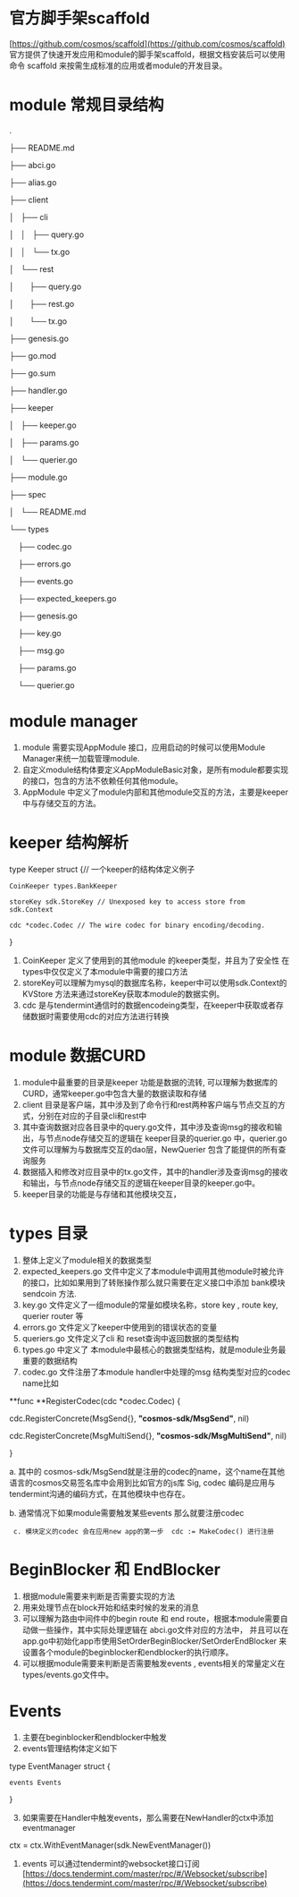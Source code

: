 # 官方脚手架scaffold

[https://github.com/cosmos/scaffold](https://github.com/cosmos/scaffold) 官方提供了快速开发应用和module的脚手架scaffold，根据文档安装后可以使用命令 scaffold 来按需生成标准的应用或者module的开发目录。

# module 常规目录结构

.

├── README.md

├── abci.go

├── alias.go

├── client

│   ├── cli

│   │   ├── query.go

│   │   └── tx.go

│   └── rest

│       ├── query.go

│       ├── rest.go

│       └── tx.go

├── genesis.go

├── go.mod

├── go.sum

├── handler.go

├── keeper

│   ├── keeper.go

│   ├── params.go

│   └── querier.go

├── module.go

├── spec

│   └── README.md

└── types

    ├── codec.go

    ├── errors.go

    ├── events.go

    ├── expected_keepers.go

    ├── genesis.go

    ├── key.go

    ├── msg.go

    ├── params.go

    └── querier.go

# module manager

1. module 需要实现AppModule 接口，应用启动的时候可以使用Module Manager来统一加载管理module.
1. 自定义module结构体要定义AppModuleBasic对象，是所有module都要实现的接口，包含的方法不依赖任何其他module。
2. AppModule 中定义了module内部和其他module交互的方法，主要是keeper中与存储交互的方法。
# keeper 结构解析

type Keeper struct {// 一个keeper的结构体定义例子

	CoinKeeper types.BankKeeper

	storeKey sdk.StoreKey // Unexposed key to access store from sdk.Context

	cdc *codec.Codec // The wire codec for binary encoding/decoding.

}

1. CoinKeeper 定义了使用到的其他module 的keeper类型，并且为了安全性 在types中仅仅定义了本module中需要的接口方法
1. storeKey可以理解为mysql的数据库名称，keeper中可以使用sdk.Context的KVStore 方法来通过storeKey获取本module的数据实例。
2. cdc 是与tendermint通信时的数据encodeing类型，在keeper中获取或者存储数据时需要使用cdc的对应方法进行转换
# module 数据CURD

1. module中最重要的目录是keeper 功能是数据的流转, 可以理解为数据库的CURD，通常keeper.go中包含大量的数据读取和存储
1. client 目录是客户端，其中涉及到了命令行和rest两种客户端与节点交互的方式，分别在对应的子目录cli和rest中
1. 其中查询数据对应各目录中的query.go文件，其中涉及查询msg的接收和输出，与节点node存储交互的逻辑在 keeper目录的querier.go 中，querier.go 文件可以理解为与数据库交互的dao层，NewQuerier 包含了能提供的所有查询服务
1. 数据插入和修改对应目录中的tx.go文件，其中的handler涉及查询msg的接收和输出，与节点node存储交互的逻辑在keeper目录的keeper.go中。
1. keeper目录的功能是与存储和其他模块交互，
# types 目录

1. 整体上定义了module相关的数据类型
2. expected_keepers.go 文件中定义了本module中调用其他module时被允许的接口，比如如果用到了转账操作那么就只需要在定义接口中添加 bank模块sendcoin 方法.
3. key.go 文件定义了一组module的常量如模块名称，store key , route key, querier router 等
4. errors.go 文件定义了keeper中使用到的错误状态的变量
5. queriers.go 文件定义了cli 和 reset查询中返回数据的类型结构
6. types.go 中定义了 本module中最核心的数据类型结构，就是module业务最重要的数据结构
7. codec.go 文件注册了本module handler中处理的msg 结构类型对应的codec name比如

**func **RegisterCodec(cdc *codec.Codec) {

   cdc.RegisterConcrete(MsgSend{}, **"cosmos-sdk/MsgSend"**, nil)

   cdc.RegisterConcrete(MsgMultiSend{}, **"cosmos-sdk/MsgMultiSend"**, nil)

}

a. 其中的 cosmos-sdk/MsgSend就是注册的codec的name，这个name在其他语言的cosmos交易签名库中会用到比如官方的js库 Sig, codec 编码是应用与tendermint沟通的编码方式，在其他模块中也存在。

b. 通常情况下如果module需要触发某些events 那么就要注册codec

     c. 模块定义的codec 会在应用new app的第一步  cdc := MakeCodec() 进行注册



# BeginBlocker 和 EndBlocker

1. 根据module需要来判断是否需要实现的方法
1. 用来处理节点在block开始和结束时候的发来的消息
1. 可以理解为路由中间件中的begin route 和 end route，根据本module需要自动做一些操作，其中实际处理逻辑在 abci.go文件对应的方法中， 并且可以在app.go中初始化app市使用SetOrderBeginBlocker/SetOrderEndBlocker 来设置各个module的beginblocker和endblocker的执行顺序。
2. 可以根据module需要来判断是否需要触发events , events相关的常量定义在 types/events.go文件中。
# Events

1. 主要在beginblocker和endblocker中触发
2. events管理结构体定义如下

type EventManager struct {

	events Events

}

3. 如果需要在Handler中触发events，那么需要在NewHandler的ctx中添加eventmanager

ctx = ctx.WithEventManager(sdk.NewEventManager())

1. events 可以通过tendermint的websocket接口订阅 [https://docs.tendermint.com/master/rpc/#/Websocket/subscribe](https://docs.tendermint.com/master/rpc/#/Websocket/subscribe)

